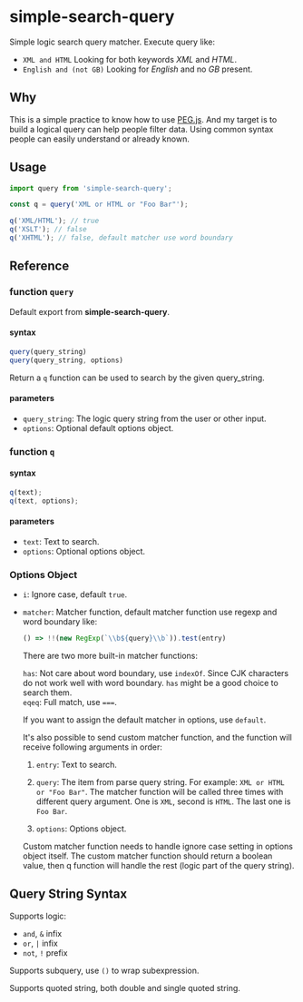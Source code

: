 # simple-search-query

Simple logic search query matcher. Execute query like:

* `XML and HTML` Looking for both keywords *XML* and *HTML*.
* `English and (not GB)` Looking for *English* and no *GB* present.

## Why

This is a simple practice to know how to use [PEG.js][]. And my target is to build a logical query can help people filter data. Using common syntax people can easily understand or already known.

## Usage

```js
import query from 'simple-search-query';

const q = query('XML or HTML or "Foo Bar"');

q('XML/HTML'); // true
q('XSLT'); // false
q('XHTML'); // false, default matcher use word boundary
```

## Reference

### function `query`

Default export from **simple-search-query**.

#### syntax

```js
query(query_string)
query(query_string, options)
```

Return a `q` function can be used to search by the given query_string.

#### parameters

*   `query_string`: The logic query string from the user or other input.
*   `options`: Optional default options object.

### function `q`

#### syntax

```js
q(text);
q(text, options);

```

#### parameters

*   `text`: Text to search.  
*   `options`: Optional options object.

### Options Object

*   `i`: Ignore case, default `true`.  
*   `matcher`: Matcher function, default matcher function use regexp and word boundary like:

    ```js
    () => !!(new RegExp(`\\b${query}\\b`)).test(entry)
    ```
   
    There are two more built-in matcher functions:
    
    `has`: Not care about word boundary, use `indexOf`. Since CJK characters do not work well with word boundary. `has` might be a good choice to search them.  
    `eqeq`: Full match, use `===`.

    If you want to assign the default matcher in options, use `default`.
   
    It's also possible to send custom matcher function, and the function will receive following arguments in order:

    1.  `entry`: Text to search.
    2.  `query`: The item from parse query string. For example: `XML or HTML or "Foo Bar"`. The matcher function will be called three times
        with different query argument. One is `XML`, second is `HTML`. The last one is `Foo Bar`.
        
    3.  `options`: Options object.

    Custom matcher function needs to handle ignore case setting in options object itself.
    The custom matcher function should return a boolean value, then q function will handle the rest (logic part of the query string).


## Query String Syntax

Supports logic:

* `and`, `&` infix
* `or`, `|` infix
* `not`, `!` prefix

Supports subquery, use `()` to wrap subexpression.

Supports quoted string, both double and single quoted string.

[PEG.js]:https://pegjs.org/

